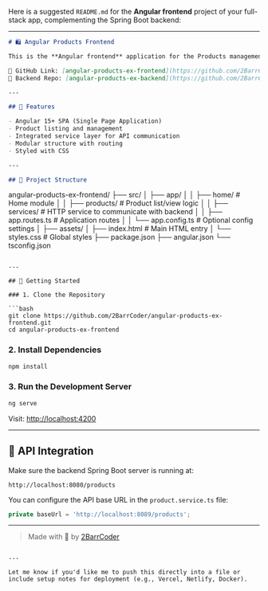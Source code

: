 Here is a suggested `README.md` for the **Angular frontend** project of your full-stack app, complementing the Spring Boot backend:

---

```markdown
# 🛍️ Angular Products Frontend

This is the **Angular frontend** application for the Products management system, built to interface with the Spring Boot backend API.

📌 GitHub Link: [angular-products-ex-frontend](https://github.com/2BarrCoder/angular-products-ex-frontend)  
🔗 Backend Repo: [angular-products-ex-backend](https://github.com/2BarrCoder/angular-products-ex-backend)

---

## 🌟 Features

- Angular 15+ SPA (Single Page Application)
- Product listing and management
- Integrated service layer for API communication
- Modular structure with routing
- Styled with CSS

---

## 📁 Project Structure

```

angular-products-ex-frontend/
├── src/
│   ├── app/
│   │   ├── home/                # Home module
│   │   ├── products/            # Product list/view logic
│   │   ├── services/            # HTTP service to communicate with backend
│   │   ├── app.routes.ts        # Application routes
│   │   └── app.config.ts        # Optional config settings
│   ├── assets/
│   ├── index.html               # Main HTML entry
│   └── styles.css               # Global styles
├── package.json
├── angular.json
└── tsconfig.json

````

---

## 🚀 Getting Started

### 1. Clone the Repository

```bash
git clone https://github.com/2BarrCoder/angular-products-ex-frontend.git
cd angular-products-ex-frontend
````

### 2. Install Dependencies

```bash
npm install
```

### 3. Run the Development Server

```bash
ng serve
```

Visit: [http://localhost:4200](http://localhost:4200)

---

## 🔌 API Integration

Make sure the backend Spring Boot server is running at:

```
http://localhost:8080/products
```

You can configure the API base URL in the `product.service.ts` file:

```ts
private baseUrl = 'http://localhost:8089/products';
```

---

> Made with 💙 by [2BarrCoder](https://github.com/2BarrCoder)

```

---

Let me know if you'd like me to push this directly into a file or include setup notes for deployment (e.g., Vercel, Netlify, Docker).
```
